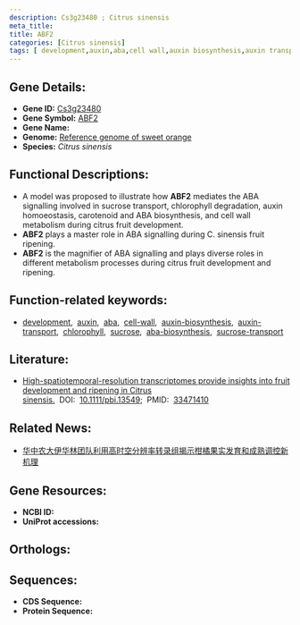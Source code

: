 ```yaml
---
description: Cs3g23480 ; Citrus sinensis
meta_title:
title: ABF2
categories: [Citrus sinensis]
tags: [ development,auxin,aba,cell wall,auxin biosynthesis,auxin transport,chlorophyll,sucrose,aba biosynthesis,sucrose transport ]
---
```


## Gene Details:
- **Gene ID:**	[Cs3g23480]()
- **Gene Symbol:** <u> ABF2 </u>
- **Gene Name:** 
- **Genome:** [Reference genome of sweet orange]()
- **Species:** *Citrus sinensis*

## Functional Descriptions:
   - A model was proposed to illustrate how **ABF2** mediates the ABA signalling involved in sucrose transport, chlorophyll degradation, auxin homoeostasis, carotenoid and ABA biosynthesis, and cell wall metabolism during citrus fruit development.
   - **ABF2** plays a master role in ABA signalling during C. sinensis fruit ripening.
   - **ABF2** is the magnifier of ABA signalling and plays diverse roles in different metabolism processes during citrus fruit development and ripening.

## Function-related keywords:
   - [development](/tags/development/),&nbsp;&nbsp;[auxin](/tags/auxin/),&nbsp;&nbsp;[aba](/tags/aba/),&nbsp;&nbsp;[cell-wall](/tags/cell-wall/),&nbsp;&nbsp;[auxin-biosynthesis](/tags/auxin-biosynthesis/),&nbsp;&nbsp;[auxin-transport](/tags/auxin-transport/),&nbsp;&nbsp;[chlorophyll](/tags/chlorophyll/),&nbsp;&nbsp;[sucrose](/tags/sucrose/),&nbsp;&nbsp;[aba-biosynthesis](/tags/aba-biosynthesis/),&nbsp;&nbsp;[sucrose-transport](/tags/sucrose-transport/)

## Literature:
   - [High-spatiotemporal-resolution transcriptomes provide insights into fruit development and ripening in Citrus sinensis.]( https://onlinelibrary.wiley.com/doi/10.1111/pbi.13549)&nbsp;&nbsp;DOI:&nbsp;&nbsp;[10.1111/pbi.13549](https://onlinelibrary.wiley.com/doi/10.1111/pbi.13549);&nbsp;&nbsp;PMID:&nbsp;&nbsp;[33471410](https://pubmed.ncbi.nlm.nih.gov/33471410/)

## Related News:
   - [华中农大伊华林团队利用高时空分辨率转录组揭示柑橘果实发育和成熟调控新机理](https://mp.weixin.qq.com/s?__biz=MzIyOTY2NDYyNQ==&mid=2247507770&idx=3&sn=09c55afe609b6502aab0d34deddbeb0f&chksm=e8bdad24dfca2432cab6bb7aa23497e3fef772553a2a75fedcd45eff83d7ef3e604be4e65fe8&scene=27#wechat_redirect)

## Gene Resources:
- **NCBI ID:**  [](https://www.ncbi.nlm.nih.gov/gene/?term=)
- **UniProt accessions:** [](https://www.uniprot.org/uniprotkb//entry)

## Orthologs:

## Sequences:
- **CDS Sequence:**
- **Protein Sequence:**
